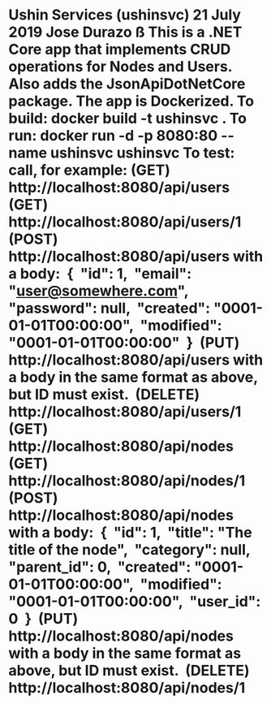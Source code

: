﻿# Ushin Services (ushinsvc) 21 July 2019 Jose Durazo ß This is a .NET Core app that implements CRUD operations for Nodes and Users. Also adds the JsonApiDotNetCore package. The app is Dockerized. To build: docker build -t ushinsvc . To run: docker run -d -p 8080:80 --name ushinsvc ushinsvc To test: call, for example: (GET) http://localhost:8080/api/users  (GET) http://localhost:8080/api/users/1  (POST) http://localhost:8080/api/users with a body:     {         "id": 1,         "email": "user@somewhere.com",         "password": null,         "created": "0001-01-01T00:00:00",         "modified": "0001-01-01T00:00:00"     }  (PUT) http://localhost:8080/api/users with a body in the same format as above, but ID must exist.  (DELETE) http://localhost:8080/api/users/1  (GET) http://localhost:8080/api/nodes  (GET) http://localhost:8080/api/nodes/1  (POST) http://localhost:8080/api/nodes with a body:     {         "id": 1,         "title": "The title of the node",         "category": null,         "parent_id": 0,         "created": "0001-01-01T00:00:00",         "modified": "0001-01-01T00:00:00",         "user_id": 0     }  (PUT) http://localhost:8080/api/nodes with a body in the same format as above, but ID must exist.  (DELETE) http://localhost:8080/api/nodes/1